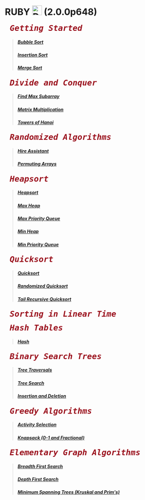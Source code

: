 # RUBY <img src="http://www.rubyjobs.me/assets/logo-6192ac44030c8a2cabddc9f99ef287d9.png" alt="Drawing" width="30px"/> (2.0.0p648) 

<pre><b><span style="font-size:25px;font-style:oblique;color:#9b111e;font-weight:bold;font-family:monospace;"> Getting Started </span> </b> </pre>

> ##### [Bubble Sort](https://github.com/gcallah/algorithms/blob/master/ruby/02-getting_started/bubble_sort.rb)
> ##### [Insertion Sort](https://github.com/gcallah/algorithms/blob/master/ruby/02-getting_started/insertion_sort.rb)
> ##### [Merge Sort](https://github.com/gcallah/algorithms/blob/master/ruby/02-getting_started/merge_sort.rb)

<pre><b><span style="font-size:25px;font-style:oblique;color:#9b111e;font-weight:bold;font-family:monospace;"> Divide and Conquer </span> </b> </pre>

> ##### [Find Max Subarray](https://github.com/gcallah/algorithms/blob/master/ruby/04-divide_and_conquer/find_max_subarray.rb)
> ##### [Matrix Multiplication](https://github.com/gcallah/algorithms/blob/master/ruby/04-divide_and_conquer/matrix_multiplication.rb)
> ##### [Towers of Hanoi](https://github.com/gcallah/algorithms/blob/master/ruby/04-divide_and_conquer/towers_of_hanoi.rb)

<pre><b><span style="font-size:25px;font-style:oblique;color:#9b111e;font-weight:bold;font-family:monospace;"> Randomized Algorithms</span></b></pre>

> ##### [Hire Assistant](https://github.com/gcallah/algorithms/blob/master/ruby/05-randomized_algorithms/hire_assistant.rb)
> ##### [Permuting Arrays](https://github.com/gcallah/algorithms/blob/master/ruby/05-randomized_algorithms/permuting_arrays.rb)

<pre><b><span style="font-size:25px;font-style:oblique;color:#9b111e;font-weight:bold;font-family:monospace;"> Heapsort</span></b></pre>

> ##### [Heapsort](https://github.com/gcallah/algorithms/blob/master/ruby/heapsort/heap_sort.rb)
> ##### [Max Heap](https://github.com/gcallah/algorithms/blob/master/ruby/heapsort/max_heap.rb)
> ##### [Max Priority Queue](https://github.com/gcallah/algorithms/blob/master/ruby/heapsort/max_priority_queue.rb)
> ##### [Min Heap](https://github.com/gcallah/algorithms/blob/master/ruby/heapsort/min_heap.rb)
> ##### [Min Priority Queue](https://github.com/gcallah/algorithms/blob/master/ruby/heapsort/min_priority_queue.rb)

<pre><b><span style="font-size:25px;font-style:oblique;color:#9b111e;font-weight:bold;font-family:monospace;"> Quicksort</span></b></pre>

> ##### [Quicksort](https://github.com/gcallah/algorithms/blob/master/ruby/quicksort/quick_sort.rb)
> ##### [Randomized Quicksort](https://github.com/gcallah/algorithms/blob/master/ruby/quicksort/randomized_quick_sort.rb)
> ##### [Tail Recursive Quicksort](https://github.com/gcallah/algorithms/blob/master/ruby/quicksort/tail_recursive_quick_sort.rb)

<pre><b><span style="font-size:25px;font-style:oblique;color:#9b111e;font-weight:bold;font-family:monospace;"> Sorting in Linear Time</span></b></pre>

<pre><b><span style="font-size:25px;font-style:oblique;color:#9b111e;font-weight:bold;font-family:monospace;"> Hash Tables</span></b></pre>

> ##### [Hash](https://github.com/gcallah/algorithms/blob/master/ruby/hash/hash.rb)

<pre><b><span style="font-size:25px;font-style:oblique;color:#9b111e;font-weight:bold;font-family:monospace;"> Binary Search Trees</span></b></pre>

> ##### [Tree Traversals](https://github.com/gcallah/algorithms/blob/master/ruby/binary_search_trees/traversals.rb)
> ##### [Tree Search](https://github.com/gcallah/algorithms/blob/master/ruby/binary_search_trees/search.rb)
> ##### [Insertion and Deletion](https://github.com/gcallah/algorithms/blob/master/ruby/binary_search_trees/insertion_deletion.rb)


<pre><b><span style="font-size:25px;font-style:oblique;color:#9b111e;font-weight:bold;font-family:monospace;"> Greedy Algorithms</span></b></pre>

> ##### [Activity Selection](https://github.com/gcallah/algorithms/blob/master/ruby/greedy_algorithms/activity_selection.rb)
> ##### [Knapsack (0-1 and Fractional)](https://github.com/gcallah/algorithms/blob/master/ruby/greedy_algorithms/knapsack.rb)

<pre><b><span style="font-size:25px;font-style:oblique;color:#9b111e;font-weight:bold;font-family:monospace;"> Elementary Graph Algorithms</span></b></pre>

> ##### [Breadth First Search](https://github.com/gcallah/algorithms/blob/master/ruby/graph_algorithms/breadth_first_search.rb)
> ##### [Depth First Search](https://github.com/gcallah/algorithms/blob/master/ruby/graph_algorithms/depth_first_search.rb)
> ##### [Minimum Spanning Trees (Kruskal and Prim's)](https://github.com/gcallah/algorithms/blob/master/ruby/graph_algorithms/minimum_spanning_tree.rb)
